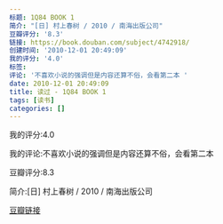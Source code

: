 ```yaml
---
标题: 1Q84 BOOK 1
简介: "[日] 村上春树 / 2010 / 南海出版公司"
豆瓣评分: '8.3'
链接: https://book.douban.com/subject/4742918/
创建时间: '2010-12-01 20:49:09'
我的评分: '4.0'
标签:
评论: '不喜欢小说的强调但是内容还算不俗，会看第二本 '
date: 2010-12-01 20:49:09
title: 读过 - 1Q84 BOOK 1
tags: [读书]
categories: []
---
```


我的评分:4.0

我的评论:不喜欢小说的强调但是内容还算不俗，会看第二本 

豆瓣评分:8.3

简介:[日] 村上春树 / 2010 / 南海出版公司

[豆瓣链接](https://book.douban.com/subject/4742918/)

